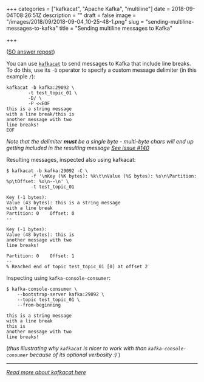 +++
categories = ["kafkacat", "Apache Kafka", "multiline"]
date = 2018-09-04T08:26:51Z
description = ""
draft = false
image = "/images/2018/09/2018-09-04_10-25-48-1.png"
slug = "sending-multiline-messages-to-kafka"
title = "Sending multiline messages to Kafka"

+++

([SO answer repost](https://stackoverflow.com/questions/52151816/push-multiple-line-text-as-one-message-in-a-kafka-topic/52162998#52162998))

You can use [`kafkacat`](https://docs.confluent.io/current/app-development/kafkacat-usage.html) to send messages to Kafka that include line breaks. To do this, use its `-D` operator to specify a custom message delimiter (in this example `/`): 

    kafkacat -b kafka:29092 \
            -t test_topic_01 \
            -D/ \
            -P <<EOF
    this is a string message 
    with a line break/this is 
    another message with two 
    line breaks!
    EOF

_Note that the delimiter **must** be a single byte - multi-byte chars will end up getting included in the resulting message [See issue #140](https://github.com/edenhill/kafkacat/issues/140)_

Resulting messages, inspected also using kafkacat: 

    $ kafkacat -b kafka:29092 -C \
             -f '\nKey (%K bytes): %k\t\nValue (%S bytes): %s\n\Partition: %p\tOffset: %o\n--\n' \
             -t test_topic_01

    Key (-1 bytes):
    Value (43 bytes): this is a string message
    with a line break
    Partition: 0    Offset: 0
    --

    Key (-1 bytes):
    Value (48 bytes): this is
    another message with two
    line breaks!

    Partition: 0    Offset: 1
    --
    % Reached end of topic test_topic_01 [0] at offset 2

Inspecting using `kafka-console-consumer`: 

    $ kafka-console-consumer \
        --bootstrap-server kafka:29092 \
        --topic test_topic_01 \
        --from-beginning

    this is a string message
    with a line break
    this is
    another message with two
    line breaks!

(_thus illustrating why `kafkacat` is nicer to work with than `kafka-console-consumer` because of its optional verbosity :)_ )

---

_[Read more about kafkacat here](https://docs.confluent.io/current/app-development/kafkacat-usage.html)_
